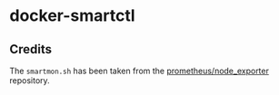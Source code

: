 # docker-smartctl

## Credits
The `smartmon.sh` has been taken from the [prometheus/node_exporter](https://github.com/prometheus/node_exporter) repository.
